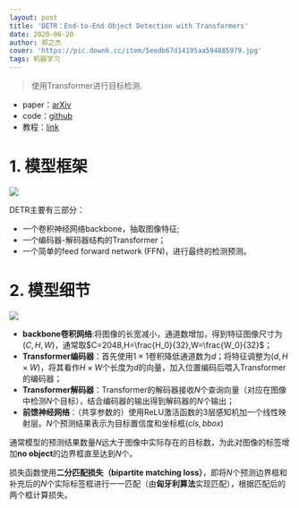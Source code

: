 ```yaml
---
layout: post
title: 'DETR：End-to-End Object Detection with Transformers'
date: 2020-06-20
author: 郑之杰
cover: 'https://pic.downk.cc/item/5eedb67d14195aa594885979.jpg'
tags: 机器学习
---
```


> 使用Transformer进行目标检测.

- paper：[arXiv](https://arxiv.org/abs/2005.12872)
- code：[github](https://github.com/facebookresearch/detr)
- 教程：[link](https://www.bilibili.com/video/BV1Qg4y1B7rL)

# 1. 模型框架

![](https://pic.downk.cc/item/5eedb73f14195aa5948970e4.jpg)

DETR主要有三部分：
- 一个卷积神经网络backbone，抽取图像特征;
- 一个编码器-解码器结构的Transformer；
- 一个简单的feed forward network (FFN)，进行最终的检测预测。

# 2. 模型细节

![](https://pic.downk.cc/item/5eedb8e214195aa5948bbb07.jpg)

- **backbone卷积网络**:将图像的长宽减小，通道数增加，得到特征图像尺寸为$(C,H,W)$，通常取$C=2048,H=\frac{H_0}{32},W=\frac{W_0}{32}$；
- **Transformer编码器**：首先使用$1×1$卷积降低通道数为$d$；将特征调整为$(d,H×W)$，将其看作$H×W$个长度为$d$的向量，加入位置编码后喂入Transformer的编码器；
- **Transformer解码器**：Transformer的解码器接收$N$个查询向量（对应在图像中检测$N$个目标），结合编码器的输出得到解码器的$N$个输出；
- **前馈神经网络**：（共享参数的）使用ReLU激活函数的3层感知机加一个线性映射层。$N$个预测结果表示为目标置信度和坐标框$(cls,bbox)$

通常模型的预测结果数量$N$远大于图像中实际存在的目标数，为此对图像的标签增加**no object**的边界框直至达到$N$个。

损失函数使用**二分匹配损失（bipartite matching loss）**，即将$N$个预测边界框和补充后的$N$个实际标签框进行一一匹配（由**匈牙利算法**实现匹配），根据匹配后的两个框计算损失。